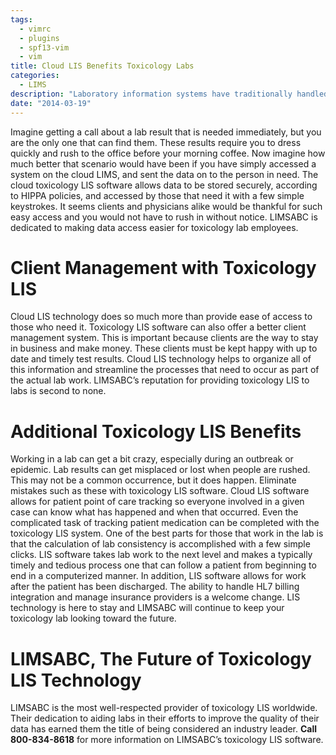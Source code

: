```yaml
---
tags:
  - vimrc
  - plugins
  - spf13-vim
  - vim
title: Cloud LIS Benefits Toxicology Labs
categories:
  - LIMS
description: "Laboratory information systems have traditionally handled only the management and "
date: "2014-03-19"
---
```


Imagine getting a call about a lab result that is needed immediately, but you are the only one that can find them. These results require you to dress quickly and rush to the office before your morning coffee. Now imagine how much better that scenario would have been if you have simply accessed a system on the cloud LIMS, and sent the data on to the person in need. The cloud toxicology LIS software allows data to be stored securely, according to HIPPA policies, and accessed by those that need it with a few simple keystrokes. It seems clients and physicians alike would be thankful for such easy access and you would not have to rush in without notice. LIMSABC is dedicated to making data access easier for toxicology lab employees.

 

# Client Management with Toxicology LIS

Cloud LIS technology does so much more than provide ease of access to those who need it. Toxicology LIS software can also offer a better client management system. This is important because clients are the way to stay in business and make money. These clients must be kept happy with up to date and timely test results. Cloud LIS technology helps to organize all of this information and streamline the processes that need to occur as part of the actual lab work. LIMSABC’s reputation for providing toxicology LIS to labs is second to none.

# Additional Toxicology LIS Benefits

Working in a lab can get a bit crazy, especially during an outbreak or epidemic. Lab results can get misplaced or lost when people are rushed. This may not be a common occurrence, but it does happen. Eliminate mistakes such as these with toxicology LIS software. Cloud LIS software allows for patient point of care tracking so everyone involved in a given case can know what has happened and when that occurred. Even the complicated task of tracking patient medication can be completed with the toxicology LIS system. One of the best parts for those that work in the lab is that the calculation of lab consistency is accomplished with a few simple clicks. LIS software takes lab work to the next level and makes a typically timely and tedious process one that can follow a patient from beginning to end in a computerized manner. In addition, LIS software allows for work after the patient has been discharged. The ability to handle HL7 billing integration and manage insurance providers is a welcome change. LIS technology is here to stay and LIMSABC will continue to keep your toxicology lab looking toward the future.

# LIMSABC, The Future of Toxicology LIS Technology

LIMSABC is the most well-respected provider of toxicology LIS worldwide. Their dedication to aiding labs in their efforts to improve the quality of their data has earned them the title of being considered an industry leader. **Call 800-834-8618** for more information on LIMSABC’s toxicology LIS software.